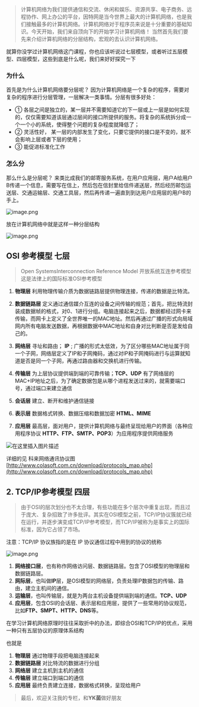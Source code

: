 
> 计算机网络为我们提供通信和交流、休闲和娱乐、资源共享、电子商务、远程协作、网上办公的平台，因特网是当今世界上最大的计算机网络，也是我们接触最多的计算机网络。计算机网络对于程序员来说是十分重要的基础知识。今天开始，我们来自顶向下的开始学习计算机网络！ 当然首先我们要先来介绍计算机网络的分层结构，宏观的去认识计算机网络。

就算你没学过计算机网络这门课程，你也应该听说过七层模型，或者听过五层模型、四层模型，这些到底是什么呢，我们来好好探究一下


### 为什么
首先是为什么计算机网络要分层呢？ 因为计算机网络是一个复杂的程序，需要对复杂的程序进行分层管理，一层解决一类事情。分层有很多好处： 

- ① 各层之间是独立的，某一层并不需要知道它的下一层或上一层是如何实现的，仅仅需要知道该层通过层间的接口所提供的服务。将复杂的系统拆分成一个一个小的系统，使得整个问题的复杂程度就降低了；
- ② 灵活性好， 某一层的内部发生了变化，只要它提供的接口是不变的，就不会影响上层或者下层的使用；
- ③ 能促进标准化工作


### 怎么分
那么什么是分层呢？ 来类比成我们的邮寄服务系统，在用户应用层，用户A给用户B传递一个信息，需要写在信上，然后包在信封里给信件递送层，然后经历邮包运送层、交通运输层、交通工具层，然后再传递一遍直到到达用户应用层的用户B的手上。


![image.png](https://p6-juejin.byteimg.com/tos-cn-i-k3u1fbpfcp/1b6c447de043407abdb56f5313204a66~tplv-k3u1fbpfcp-watermark.image?)

放在计算机网络中就是这样一种分层结构

![image.png](https://p1-juejin.byteimg.com/tos-cn-i-k3u1fbpfcp/e97c8203ce274a799fc107a66d715138~tplv-k3u1fbpfcp-watermark.image?)


## OSI 参考模型 七层

> Open SystemsInterconnection Reference Model 开放系统互连参考模型 这是法律上的国际标准OSI参考模型

1.  **物理层** 利用物理传输介质为数据链路层提供物理连接，传递的数据是比特流。

2. **数据链路层** 定义通过通信媒介互连的设备之间传输的规范；首先，把比特流封装成数据帧的格式，对0、1进行分组。电脑连接起来之后，数据都经过网卡来传输，而网卡上定义了全世界唯一的MAC地址。然后再通过广播的形式向局域网内所有电脑发送数据，再根据数据中MAC地址和自身对比判断是否是发给自己的。 

3. **网络层** 寻址和路由； **IP** ; 广播的形式太低效，为了区分哪些MAC地址属于同一个子网，网络层定义了IP和子网掩码，通过对IP和子网掩码进行与运算就知道是否是同一个子网，再通过路由器和交换机进行传输。

4. **传输层** 为上层协议提供端到端的可靠传输；**TCP、UDP** 有了网络层的MAC+IP地址之后，为了确定数据包是从哪个进程发送过来的，就需要端口号，通过端口来建立通信

5. **会话层** 建立、断开和维护通信链接

6. **表示层** 数据格式转换、数据压缩和数据加密 **HTML、MIME**

7. **应用层** 最高层，面对用户，提供计算机网络与最终呈现给用户的界面（各种应用程序协议 **HTTP、FTP、SMTP、POP3**）为应用程序提供网络服务

![在这里插入图片描述](https://p3-juejin.byteimg.com/tos-cn-i-k3u1fbpfcp/639b88e496ba45c9a07a65a3cf6273ab~tplv-k3u1fbpfcp-zoom-1.image)

详细的见 科来网络通讯协议图 [http://www.colasoft.com.cn/download/protocols_map.php](http://www.colasoft.com.cn/download/protocols_map.php)






## 2. TCP/IP参考模型 四层


> 由于OSI的层次划分也不太合理，有些功能在多个层次中重复出现，而且过于庞大、复杂招致了许多批评。其实在OSI模型之前，TCP/IP协议簇就已经在运行，并逐步演变成TCP/IP参考模型，而TCP/IP被称为是事实上的国际标准，因为它占领了市场。


注意：TCP/IP 协议族指的是在 IP 协议通信过程中用到的协议的统称

![image.png](https://p1-juejin.byteimg.com/tos-cn-i-k3u1fbpfcp/e97c8203ce274a799fc107a66d715138~tplv-k3u1fbpfcp-watermark.image?)


1. **网络接口层**，也有称作网络访问层、数据链路层。包含了OSI模型的物理层和数据链路层。
2. **网际层**，也叫做**IP**层，是OSI模型的网络层，负责处理IP数据包的传输、路由，建立主机间的通信。
3. **运输层**，也叫传输层，就是为两台主机设备提供端到端的通信。**TCP、UDP**
4. **应用层**，包含OSI的会话层、表示层和应用层，提供了一些常用的协议规范，比如**FTP、SMPT、HTTP、DNS**等。



在学习计算机网络原理时往往采取折中的办法，即综合OSI和TCP/IP的优点，采用一种只有五层协议的原理体系结构

也就是


1. **物理层** 通过物理手段把电脑连接起来
2. **数据链路层** 对比特流的数据进行分组
3. **网络层** 建立主机到主机的通信
4. **传输层** 建立端口到端口的通信
5. **应用层** 最终负责建立连接，数据格式转换，呈现给用户




> 最后，欢迎关注我的专栏，和**YK菌**做好朋友
